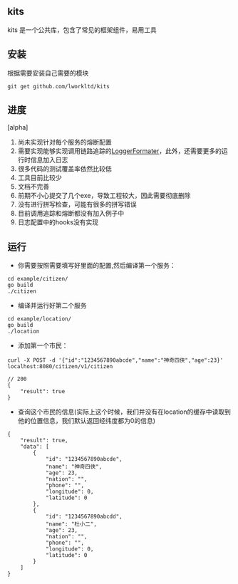 kits
-----
kits 是一个公共库，包含了常见的框架组件，易用工具

安装
-----
根据需要安装自己需要的模块
```
git get github.com/lworkltd/kits
```

进度
----
[alpha]

1. 尚未实现针对每个服务的熔断配置
2. 需要实现能够实现调用链路追踪的[LoggerFormater](./pkgs/logutil/json_formatter.go)，此外，还需要更多的运行时信息加入日志
3. 很多代码的测试覆盖率依然比较低
4. 工具目前比较少
5. 文档不完善
6. 前期不小心提交了几个exe，导致工程较大，因此需要彻底删除
7. 没有进行拼写检查，可能有很多的拼写错误
8. 目前调用追踪和熔断都没有加入例子中
9. 日志配置中的hooks没有实现

运行
-----
+ 你需要按照需要填写好里面的配置,然后编译第一个服务：

```
cd example/citizen/
go build
./citizen
```

+ 编译并运行好第二个服务
```
cd example/location/
go build
./location
```

+ 添加第一个市民：
```
curl -X POST -d '{"id":"1234567890abcde","name":"神奇四侠","age":23}' localhost:8080/citizen/v1/citizen

// 200
{
    "result": true
}

```

+ 查询这个市民的信息(实际上这个时候，我们并没有在location的缓存中读取到他的位置信息，我们默认返回经纬度都为0的信息)
```
{
    "result": true,
    "data": [
        {
            "id": "1234567890abcde",
            "name": "神奇四侠",
            "age": 23,
            "nation": "",
            "phone": "",
            "longitude": 0,
            "latitude": 0
        },
        {
            "id": "1234567890abcdd",
            "name": "杜小二",
            "age": 23,
            "nation": "",
            "phone": "",
            "longitude": 0,
            "latitude": 0
        }
    ]
}
```
